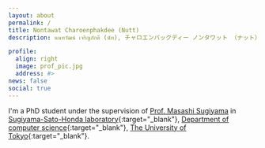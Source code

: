 ```yaml
---
layout: about
permalink: /
title: Nontawat Charoenphakdee (Nutt)
description: นนทวัฒน์ เจริญภักดี (นัท), チャロエンパックディー ノンタワット （ナット）

profile:
  align: right
  image: prof_pic.jpg
  address: #>
news: false
social: true
---
```

I'm a PhD student under the supervision of [Prof. Masashi Sugiyama](http://www.ms.k.u-tokyo.ac.jp/sugi/) in [Sugiyama-Sato-Honda laboratory](http://www.ms.k.u-tokyo.ac.jp/){:target="\_blank"}, [Department of computer science](https://www.is.s.u-tokyo.ac.jp/english/){:target="\_blank"}, [The University of Tokyo](https://www.u-tokyo.ac.jp/en/index.html){:target="\_blank"}.

<!-- Write your biography here. Tell the world about yourself. Link to your favorite [subreddit](http://reddit.com){:target="\_blank"}. You can put a picture in, too. The code is already in, just name your picture `prof_pic.jpg` and put it in the `img/` folder.

#Put your address / P.O. box / other info right below your picture. You can also disable any these elements by editing `profile` property of the YAML header of your `_pages/about.md`. Edit `_bibliography/papers.bib` and Jekyll will render your [publications page](/al-folio/publications/) automatically.

#Link to your social media connections, too. This theme is set up to use [Font Awesome icons](http://fortawesome.github.io/Font-Awesome/){:target="\_blank"} and [Academicons](https://jpswalsh.github.io/academicons/){:target="\_blank"}, like the ones below. Add your Facebook, Twitter, LinkedIn, Google Scholar, or just disable all of them.
!-->
